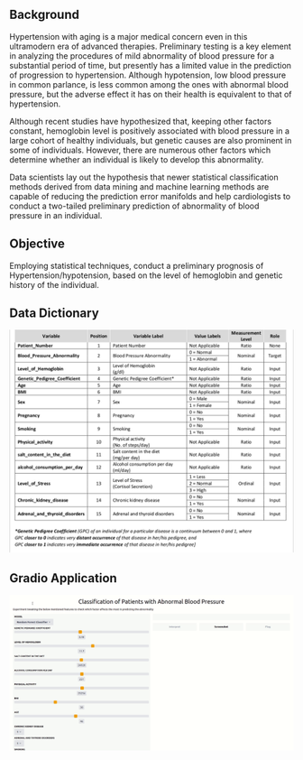## Background
Hypertension with aging is a major medical concern even in this ultramodern era of advanced therapies. Preliminary testing is a key element in analyzing the procedures of mild abnormality of blood pressure for a substantial period of
time, but presently has a limited value in the prediction of progression to hypertension. Although hypotension, low blood pressure in common parlance, is less common among the ones with abnormal blood pressure, but the adverse
effect it has on their health is equivalent to that of hypertension.

Although recent studies have hypothesized that, keeping other factors constant, hemoglobin level is positively associated with blood pressure in a large cohort of healthy individuals, but genetic causes are also prominent in some of
individuals. However, there are numerous other factors which determine whether an individual is likely to develop this abnormality.

Data scientists lay out the hypothesis that newer statistical classification methods derived from data mining and machine learning methods are capable of reducing the prediction error manifolds and help cardiologists to conduct a
two-tailed preliminary prediction of abnormality of blood pressure in an individual.

## Objective
Employing statistical techniques, conduct a preliminary prognosis of Hypertension/hypotension, based on the level of hemoglobin and genetic history of the individual.

## Data Dictionary
![Data_Dictionary](https://github.com/ashish-kamboj/Data-Science/blob/master/Abnormal%20Blood%20Pressure%20Classification/images/data_dictionary.png)

## Gradio Application
![Blood Pressure Abnormality Prediction Gradio Application](https://github.com/ashish-kamboj/Data-Science/blob/master/Abnormal%20Blood%20Pressure%20Classification/images/blood_pressure_abnormality_prediction_gradio_app.gif)
